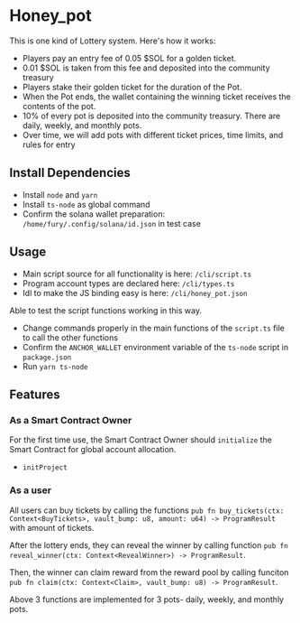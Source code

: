 # Honey_pot
This is one kind of Lottery system.
Here's how it works:
- Players pay an entry fee of 0.05 $SOL for a golden ticket.
- 0.01 $SOL is taken from this fee and deposited into the community treasury 
- Players stake their golden ticket for the duration of the Pot.
- When the Pot ends, the wallet containing the winning ticket receives the contents of the pot.
- 10% of every pot is deposited into the community treasury. There are daily, weekly, and monthly pots.
- Over time, we will add pots with different ticket prices, time limits, and rules for entry

## Install Dependencies
- Install `node` and `yarn`
- Install `ts-node` as global command
- Confirm the solana wallet preparation: `/home/fury/.config/solana/id.json` in test case

## Usage
- Main script source for all functionality is here: `/cli/script.ts`
- Program account types are declared here: `/cli/types.ts`
- Idl to make the JS binding easy is here: `/cli/honey_pot.json`

Able to test the script functions working in this way.
- Change commands properly in the main functions of the `script.ts` file to call the other functions
- Confirm the `ANCHOR_WALLET` environment variable of the `ts-node` script in `package.json`
- Run `yarn ts-node`

## Features

### As a Smart Contract Owner
For the first time use, the Smart Contract Owner should `initialize` the Smart Contract for global account allocation.
- `initProject`

### As a user
All users can buy tickets by calling the functions `pub fn buy_tickets(ctx: Context<BuyTickets>, vault_bump: u8, amount: u64) -> ProgramResult ` with amount of tickets.

After the lottery ends, they can reveal the winner by calling function ` pub fn reveal_winner(ctx: Context<RevealWinner>) -> ProgramResult `.

Then, the winner can claim reward from the reward pool by calling funciton ` pub fn claim(ctx: Context<Claim>, vault_bump: u8) -> ProgramResult `.

Above 3 functions are implemented for 3 pots- daily, weekly, and monthly pots.
